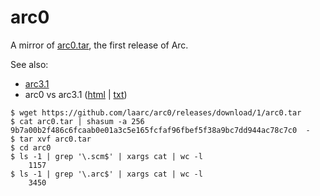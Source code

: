 # arc0

A mirror of [arc0.tar](https://github.com/laarc/arc0/releases/download/1/arc0.tar), the first release of Arc.

See also:

* [arc3.1](https://github.com/laarc/arc3.1)
* arc0 vs arc3.1 ([html](https://rawgit.com/laarc/notebook/master/arc0-3.1.html) | [txt](https://rawgit.com/laarc/notebook/master/arc0-3.1.txt))

```
$ wget https://github.com/laarc/arc0/releases/download/1/arc0.tar
$ cat arc0.tar | shasum -a 256
9b7a00b2f486c6fcaab0e01a3c5e165fcfaf96fbef5f38a9bc7dd944ac78c7c0  -
$ tar xvf arc0.tar
$ cd arc0
$ ls -1 | grep '\.scm$' | xargs cat | wc -l
    1157
$ ls -1 | grep '\.arc$' | xargs cat | wc -l
    3450
```

